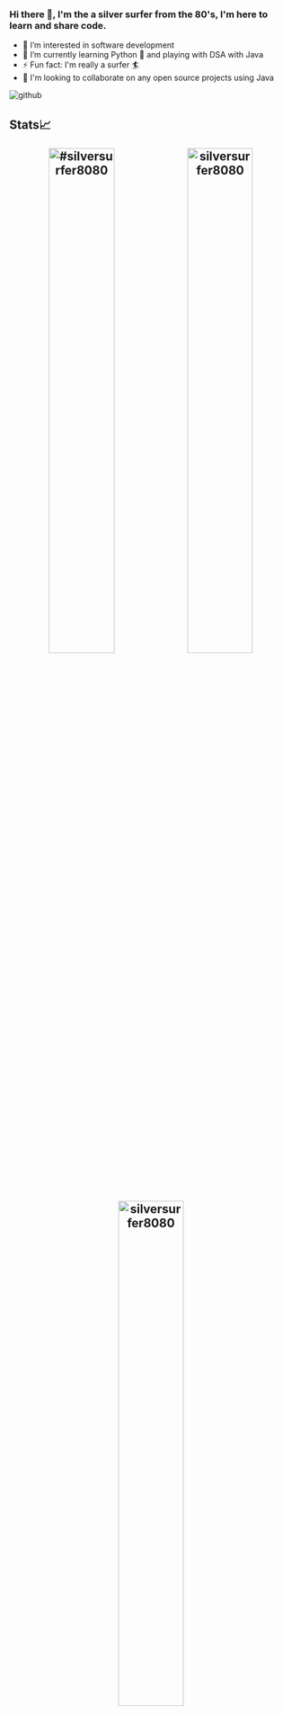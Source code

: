 ### Hi there 👋, I'm the a silver surfer from the 80's, I'm here to learn and share code.

- 🔭 I’m interested in software development
- 🌱 I’m currently learning Python 🐍  and playing with DSA with Java
- ⚡ Fun fact: I'm really a surfer 🏄 
- <g-emoji class="g-emoji" alias="handshake" fallback-src="https://github.githubassets.com/images/icons/emoji/unicode/1f91d.png">🤝</g-emoji> I'm looking to collaborate on any open source projects using Java

![github](https://img.shields.io/badge/GitHub-000000?style=for-the-badge&logo=GitHub&logoColor=white)

## Stats📈 <p align="center"> <img width="48%" src="https://github-readme-stats.vercel.app/api/top-langs?username=silversurfer8080&show_icons=true&theme=dracula&title_color=ff8000&text_color=ffffff&bg_color=6a6a6a&locale=en&layout=compact&hide_border=true" alt="#silversurfer8080" />  <img width="48%" src="https://github-readme-stats.vercel.app/api?username=silversurfer8080&show_icons=true&theme=dracula&title_color=ff8000&text_color=ffffff&bg_color=6a6a6a&locale=en&hide_border=true" alt="silversurfer8080" /> <img width="48%" src="https://github-readme-streak-stats.herokuapp.com/?user=silversurfer8080&theme=highcontrast&hide_border=true" alt="silversurfer8080" /> </p>
